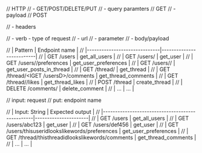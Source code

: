 // HTTP
// - GET/POST/DELETE/PUT
//   - query paramters // GET
//   - payload // POST

// - headers

// - verb - type of request
// - url
// - parameter
// - body/payload

// | Pattern                      | Endpoint name            |
// |------------------------------|--------------------------|
// | GET /users                   | get_all_users            |
// | GET /users/<ID>              | get_user                 |
// | GET /users/<ID>/preferences  | get_user_preferences     |
// | GET /users/<ID>/<ID>         | get_user_posts_in_thread |
// | GET /thread/<ID>             | get_thread               |
// | GET /thread/<IGET /usersD>/comments    | get_thread_comments      |
// | GET /thread/<ID>/likes       | get_thread_likes         |
// | POST /thread                 | create_thread            |
// | DELETE /comments/<ID>        | delete_comment           |
// | ...                          | ...                      |

// input: request
// put: endpoint name

// | Input: String                                   | Expected output      |
// |-------------------------------------------------|----------------------|
// | GET /users                                      | get_all_users        |
// | GET /users/abc123                               | get_user             |
// | GET /users/def456                               | get_user             |
// | GET /users/thisuseridlookslikewords/preferences | get_user_preferences |
// | GET /thread/thisthreadidlookslikewords/comments | get_thread_comments  |
// | ...                                             | ...                  |
